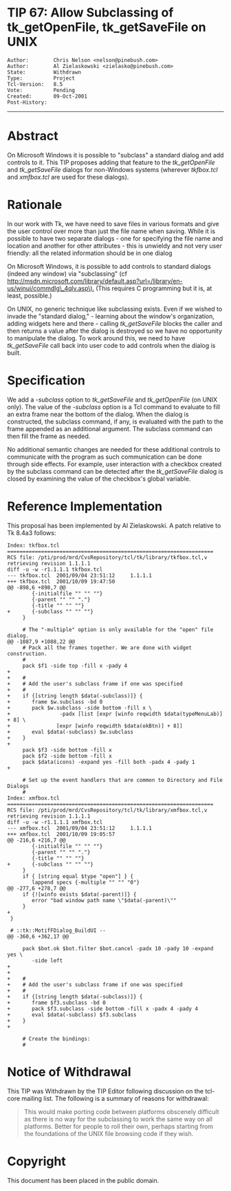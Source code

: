 # TIP 67: Allow Subclassing of tk_getOpenFile, tk_getSaveFile on UNIX
	Author:        Chris Nelson <nelson@pinebush.com>
	Author:        Al Zielaskowski <zielasko@pinebush.com>
	State:         Withdrawn
	Type:          Project
	Tcl-Version:   8.5
	Vote:          Pending
	Created:       09-Oct-2001
	Post-History:
-----

# Abstract

On Microsoft Windows it is possible to "subclass" a standard dialog
and add controls to it.  This TIP proposes adding that feature to the
_tk\_getOpenFile_ and _tk\_getSaveFile_ dialogs for non-Windows
systems \(wherever _tkfbox.tcl_ and _xmfbox.tcl_ are used for these
dialogs\).

# Rationale

In our work with Tk, we have need to save files in various formats and
give the user control over more than just the file name when saving.
While it is possible to have two separate dialogs - one for specifying
the file name and location and another for other attributes - this is
unwieldy and not very user friendly: all the related information
should be in one dialog

On Microsoft Windows, it is possible to add controls to standard
dialogs \(indeed any window\) via "subclassing" \(cf
<http://msdn.microsoft.com/library/default.asp?url=/library/en-us/winui/commdlg\_4qlv.asp\).>
\(This requires C programming but it is, at least, possible.\)

On UNIX, no generic technique like subclassing exists.  Even if we
wished to invade the "standard dialog," - learning about the window's
organization, adding widgets here and there - calling
_tk\_getSaveFile_ blocks the caller and then returns a value after
the dialog is destroyed so we have no opportunity to manipulate the
dialog.  To work around this, we need to have _tk\_getSaveFile_ call
back into user code to add controls when the dialog is built.

# Specification

We add a _-subclass_ option to _tk\_getSaveFile_ and
_tk\_getOpenFile_ \(on UNIX only\).  The value of the _-subclass_
option is a Tcl command to evaluate to fill an extra frame near the
bottom of the dialog.  When the dialog is constructed, the subclass
command, if any, is evaluated with the path to the frame appended as
an additional argument.  The subclass command can then fill the frame
as needed.

No additional semantic changes are needed for these additional
controls to communicate with the program as such communication can be
done through side effects.  For example, user interaction with a
checkbox created by the subclass command can be detected after the
_tk\_getSaveFile_ dialog is closed by examining the value of the
checkbox's global variable.

# Reference Implementation

This proposal has been implemented by Al Zielaskowski.  A patch
relative to Tk 8.4a3 follows:

	Index: tkfbox.tcl
	===================================================================
	RCS file: /pti/prod/mrd/CvsRepository/tcl/tk/library/tkfbox.tcl,v
	retrieving revision 1.1.1.1
	diff -u -w -r1.1.1.1 tkfbox.tcl
	--- tkfbox.tcl  2001/09/04 23:51:12     1.1.1.1
	+++ tkfbox.tcl  2001/10/09 19:47:50
	@@ -898,6 +898,7 @@
	        {-initialfile "" "" ""}
	        {-parent "" "" "."}
	        {-title "" "" ""}
	+       {-subclass "" "" ""}
	     }
	 
	     # The "-multiple" option is only available for the "open" file dialog.
	@@ -1087,9 +1088,22 @@
	     # Pack all the frames together. We are done with widget construction.
	     #
	     pack $f1 -side top -fill x -pady 4
	+
	+    #
	+    # Add the user's subclass frame if one was specified
	+    #
	+    if {[string length $data(-subclass)]} {
	+       frame $w.subclass -bd 0
	+       pack $w.subclass -side bottom -fill x \
	+                -padx [list [expr [winfo reqwidth $data(typeMenuLab)] + 8] \
	+               [expr [winfo reqwidth $data(okBtn)] + 8]]
	+       eval $data(-subclass) $w.subclass
	+    }
	+
	     pack $f3 -side bottom -fill x
	     pack $f2 -side bottom -fill x
	     pack $data(icons) -expand yes -fill both -padx 4 -pady 1
	+
	 
	     # Set up the event handlers that are common to Directory and File Dialogs
	     #
	Index: xmfbox.tcl
	===================================================================
	RCS file: /pti/prod/mrd/CvsRepository/tcl/tk/library/xmfbox.tcl,v
	retrieving revision 1.1.1.1
	diff -u -w -r1.1.1.1 xmfbox.tcl
	--- xmfbox.tcl  2001/09/04 23:51:12     1.1.1.1
	+++ xmfbox.tcl  2001/10/09 19:05:57
	@@ -216,6 +216,7 @@
	        {-initialfile "" "" ""}
	        {-parent "" "" "."}
	        {-title "" "" ""}
	+       {-subclass "" "" ""}
	     }
	     if { [string equal $type "open"] } {
	        lappend specs {-multiple "" "" "0"}
	@@ -277,6 +278,7 @@
	     if {![winfo exists $data(-parent)]} {
	        error "bad window path name \"$data(-parent)\""
	     }
	+
	 }
	 
	 # ::tk::MotifFDialog_BuildUI --
	@@ -360,6 +362,17 @@
	 
	     pack $bot.ok $bot.filter $bot.cancel -padx 10 -pady 10 -expand yes \
	        -side left
	+
	+
	+    #
	+    # Add the user's subclass frame if one was specified
	+    #
	+    if {[string length $data(-subclass)]} {
	+       frame $f3.subclass -bd 0
	+       pack $f3.subclass -side bottom -fill x -padx 4 -pady 4
	+       eval $data(-subclass) $f3.subclass
	+    }
	+
	 
	     # Create the bindings:
	     #

# Notice of Withdrawal

This TIP was Withdrawn by the TIP Editor following discussion on the
tcl-core mailing list.  The following is a summary of reasons for
withdrawal:

 > This would make porting code between platforms obscenely difficult
   as there is no way for the subclassing to work the same way on all
   platforms.  Better for people to roll their own, perhaps starting
   from the foundations of the UNIX file browsing code if they wish.

# Copyright

This document has been placed in the public domain.

